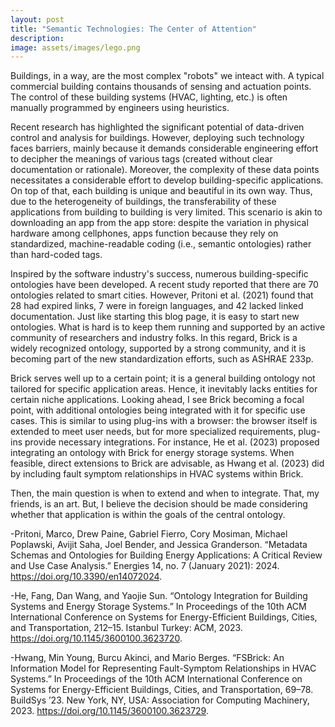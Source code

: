 ```yaml
---
layout: post
title: "Semantic Technologies: The Center of Attention"
description: 
image: assets/images/lego.png
---
```


Buildings, in a way, are the most complex "robots" we inteact with.  A typical commercial building contains thousands of sensing and actuation points. The control of these building systems (HVAC, lighting, etc.) is often manually programmed by engineers using heuristics.

Recent research has highlighted the significant potential of data-driven control and analysis for buildings. However, deploying such technology faces barriers, mainly because it demands considerable engineering effort to decipher the meanings of various tags (created without clear documentation or rationale). Moreover, the complexity of these data points necessitates a considerable effort to develop building-specific applications. On top of that, each building is unique and beautiful in its own way. Thus, due to the heterogeneity of buildings, the transferability of these applications from building to building is very limited. This scenario is akin to downloading an app from the app store: despite the variation in physical hardware among cellphones, apps function because they rely on standardized, machine-readable coding (i.e., semantic ontologies) rather than hard-coded tags.

Inspired by the software industry's success, numerous building-specific ontologies have been developed. A recent study reported that there are 70 ontologies related to smart cities. However, Pritoni et al. (2021) found that 28 had expired links, 7 were in foreign languages, and 42 lacked linked documentation. Just like starting this blog page, it is easy to start new ontologies. What is hard is to keep them running and supported by an active community of researchers and industry folks. In this regard, Brick is a widely recognized ontology, supported by a strong community, and it is becoming part of the new standardization efforts, such as ASHRAE 233p.

Brick serves well up to a certain point; it is a general building ontology not tailored for specific application areas. Hence, it inevitably lacks entities for certain niche applications. Looking ahead, I see Brick becoming a focal point, with additional ontologies being integrated with it for specific use cases. This is similar to using plug-ins with a browser: the browser itself is extended to meet user needs, but for more specialized requirements, plug-ins provide necessary integrations. For instance, He et al. (2023) proposed integrating an ontology with Brick for energy storage systems. When feasible, direct extensions to Brick are advisable, as Hwang et al. (2023) did by including fault symptom relationships in HVAC systems within Brick.

Then, the main question is when to extend and when to integrate. That, my friends, is an art. But, I believe the decision should be made considering whether that application is within the goals of the central ontology.

-Pritoni, Marco, Drew Paine, Gabriel Fierro, Cory Mosiman, Michael Poplawski, Avijit Saha, Joel Bender, and Jessica Granderson. “Metadata Schemas and Ontologies for Building Energy Applications: A Critical Review and Use Case Analysis.” Energies 14, no. 7 (January 2021): 2024. https://doi.org/10.3390/en14072024.

-He, Fang, Dan Wang, and Yaojie Sun. “Ontology Integration for Building Systems and Energy Storage Systems.” In Proceedings of the 10th ACM International Conference on Systems for Energy-Efficient Buildings, Cities, and Transportation, 212–15. Istanbul Turkey: ACM, 2023. https://doi.org/10.1145/3600100.3623720.

-Hwang, Min Young, Burcu Akinci, and Mario Berges. “FSBrick: An Information Model for Representing Fault-Symptom Relationships in HVAC Systems.” In Proceedings of the 10th ACM International Conference on Systems for Energy-Efficient Buildings, Cities, and Transportation, 69–78. BuildSys ’23. New York, NY, USA: Association for Computing Machinery, 2023. https://doi.org/10.1145/3600100.3623729.

